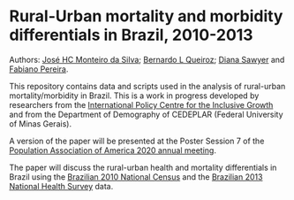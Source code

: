 # Rural-Urban mortality and morbidity differentials in Brazil, 2010-2013

Authors: [José HC Monteiro da Silva](http://josehcms.github.io/); [Bernardo L Queiroz](https://docentes.face.ufmg.br/lanza/); [Diana Sawyer](https://ipcig.org/diana-oya-sawyer) and [Fabiano Pereira](http://lattes.cnpq.br/4472846538647208).

This repository contains data and scripts used in the analysis of rural-urban mortality/morbidity in Brazil. This is a work in progress developed by researchers from the [International Policy Centre for the Inclusive Growth](https://ipcig.org) and from the Department of Demography of CEDEPLAR (Federal University of Minas Gerais).

A version of the paper will be presented at the Poster Session 7 of the [Population Association of America 2020 annual meeting](http://www.populationassociation.org/sidebar/annual-meeting/).

The paper will discuss the rural-urban health and mortality differentials in Brazil using the [Brazilian 2010 National Census](https://censo2010.ibge.gov.br/) and the [Brazilian 2013 National Health Survey](https://www.ibge.gov.br/en/statistics/social/justice-and-security/16840-national-survey-of-health.html?=&t=o-que-e) data. 


